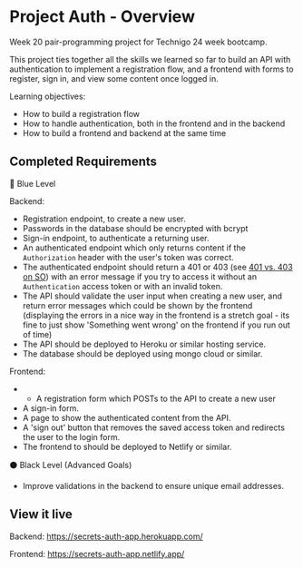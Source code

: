 # Project Auth - Overview
Week 20 pair-programming project for Technigo 24 week bootcamp. 

This project ties together all the skills we learned so far to build an API with authentication to implement a registration flow, and a frontend with forms to register, sign in, and view some content once logged in.


Learning objectives:
- How to build a registration flow
- How to handle authentication, both in the frontend and in the backend
- How to build a frontend and backend at the same time

<!-- ## Approach -->
<!-- Describe how you approached to problem, and what tools and techniques you used to solve it. How did you plan? What technologies did you use? If you had more time, what would be next? -->

<!-- ## Core Tech -->


## Completed Requirements
🔵  Blue Level

Backend:
- Registration endpoint, to create a new user.
- Passwords in the database should be encrypted with bcrypt
- Sign-in endpoint, to authenticate a returning user.
- An authenticated endpoint which only returns content if the `Authorization` header with the user's token was correct.
- The authenticated endpoint should return a 401 or 403 (see [401 vs. 403 on SO](https://stackoverflow.com/questions/3297048/403-forbidden-vs-401-unauthorized-http-responses)) with an error message if you try to access it without an `Authentication` access token or with an invalid token.
- The API should validate the user input when creating a new user, and return error messages which could be shown by the frontend (displaying the errors in a nice way in the frontend is a stretch goal - its fine to just show 'Something went wrong' on the frontend if you run out of time)
- The API should be deployed to Heroku or similar hosting service.
- The database should be deployed using mongo cloud or similar.


Frontend:
- - A registration form which POSTs to the API to create a new user
- A sign-in form.
- A page to show the authenticated content from the API.
- A 'sign out' button that removes the saved access token and redirects the user to the login form.
- The frontend to should be deployed to Netlify or similar.


<!-- 🔴  Red Level (Intermediary Goals) -->
<!-- ***Remember**:* For any new feature you add to the backend, be mindful of how that will require the frontend to change, and vice-versa.   -->
<!-- - Store data in the database for authenticated data routes. -->
<!-- - When registering, display error messages from the API next to the field which has the error. For example, if the email address is invalid, show an error message next to the email input. -->


⚫ Black Level (Advanced Goals)
<!-- - Add more routes, perhaps even a `POST` route to create new objects in the database as a logged-in user. -->
- Improve validations in the backend to ensure unique email addresses. <!--  or validate the email address format using a regular expression. -->



## View it live
Backend: https://secrets-auth-app.herokuapp.com/

Frontend: https://secrets-auth-app.netlify.app/